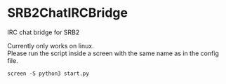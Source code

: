 # SRB2ChatIRCBridge
IRC chat bridge for SRB2

Currently only works on linux.  
Please run the script inside a screen with the same name as in the config file.

`screen -S python3 start.py`
